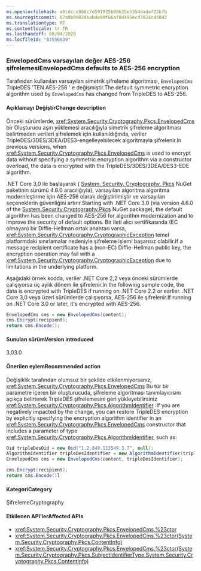 ```yaml
---
ms.openlocfilehash: e0cdcce9b8c7d591925b08635e3354dadaf22b7b
ms.sourcegitcommit: b7a8b09828bab4e90f66af8d495ecd7024c45042
ms.translationtype: MT
ms.contentlocale: tr-TR
ms.lasthandoff: 08/04/2020
ms.locfileid: "87556039"
---
```

### <a name="envelopedcms-defaults-to-aes-256-encryption"></a><span data-ttu-id="5f781-101">EnvelopedCms varsayılan değer AES-256 şifrelemesi</span><span class="sxs-lookup"><span data-stu-id="5f781-101">EnvelopedCms defaults to AES-256 encryption</span></span>

<span data-ttu-id="5f781-102">Tarafından kullanılan varsayılan simetrik şifreleme algoritması, `EnvelopedCms` TripleDES 'TEN AES-256 ' e değişmiştir.</span><span class="sxs-lookup"><span data-stu-id="5f781-102">The default symmetric encryption algorithm used by `EnvelopedCms` has changed from TripleDES to AES-256.</span></span>

#### <a name="change-description"></a><span data-ttu-id="5f781-103">Açıklamayı Değiştir</span><span class="sxs-lookup"><span data-stu-id="5f781-103">Change description</span></span>

<span data-ttu-id="5f781-104">Önceki sürümlerde, <xref:System.Security.Cryptography.Pkcs.EnvelopedCms> bir Oluşturucu aşırı yüklemesi aracılığıyla simetrik şifreleme algoritması belirtmeden verileri şifrelemek için kullanıldığında, veriler TripleDES/3DES/3DEA/DES3-engelleyebilecek algoritmayla şifrelenir.</span><span class="sxs-lookup"><span data-stu-id="5f781-104">In previous versions, when <xref:System.Security.Cryptography.Pkcs.EnvelopedCms> is used to encrypt data without specifying a symmetric encryption algorithm via a constructor overload, the data is encrypted with the TripleDES/3DES/3DEA/DES3-EDE algorithm.</span></span>

<span data-ttu-id="5f781-105">.NET Core 3,0 ile başlayarak ( [System. Security. Cryptography. Pkcs](https://www.nuget.org/packages/System.Security.Cryptography.Pkcs/) NuGet paketinin sürümü 4.6.0 aracılığıyla), varsayılan algoritma algoritma modernleştirme için AES-256 olarak değiştirilmiştir ve varsayılan seçeneklerin güvenliğini artırır.</span><span class="sxs-lookup"><span data-stu-id="5f781-105">Starting with .NET Core 3.0 (via version 4.6.0 of the [System.Security.Cryptography.Pkcs](https://www.nuget.org/packages/System.Security.Cryptography.Pkcs/) NuGet package), the default algorithm has been changed to AES-256 for algorithm modernization and to improve the security of default options.</span></span> <span data-ttu-id="5f781-106">Bir ileti alıcı sertifikasında (EC olmayan) bir Diffie-Hellman ortak anahtarı varsa, <xref:System.Security.Cryptography.CryptographicException> temel platformdaki sınırlamalar nedeniyle şifreleme işlemi başarısız olabilir.</span><span class="sxs-lookup"><span data-stu-id="5f781-106">If a message recipient certificate has a (non-EC) Diffie-Hellman public key, the encryption operation may fail with a <xref:System.Security.Cryptography.CryptographicException> due to limitations in the underlying platform.</span></span>

<span data-ttu-id="5f781-107">Aşağıdaki örnek kodda, veriler .NET Core 2,2 veya önceki sürümlerde çalışıyorsa üç aylık dönem ile şifrelenir.</span><span class="sxs-lookup"><span data-stu-id="5f781-107">In the following sample code, the data is encrypted with TripleDES if running on .NET Core 2.2 or earlier.</span></span> <span data-ttu-id="5f781-108">.NET Core 3,0 veya üzeri sürümlerde çalışıyorsa, AES-256 ile şifrelenir.</span><span class="sxs-lookup"><span data-stu-id="5f781-108">If running on .NET Core 3.0 or later, it's encrypted with AES-256.</span></span>

```csharp
EnvelopedCms cms = new EnvelopedCms(content);
cms.Encrypt(recipient);
return cms.Encode();
```

#### <a name="version-introduced"></a><span data-ttu-id="5f781-109">Sunulan sürüm</span><span class="sxs-lookup"><span data-stu-id="5f781-109">Version introduced</span></span>

<span data-ttu-id="5f781-110">3,0</span><span class="sxs-lookup"><span data-stu-id="5f781-110">3.0</span></span>

#### <a name="recommended-action"></a><span data-ttu-id="5f781-111">Önerilen eylem</span><span class="sxs-lookup"><span data-stu-id="5f781-111">Recommended action</span></span>

<span data-ttu-id="5f781-112">Değişiklik tarafından olumsuz bir şekilde etkilenmiyorsanız, <xref:System.Security.Cryptography.Pkcs.EnvelopedCms> Bu tür bir parametre içeren bir oluşturucuda, şifreleme algoritması tanımlayıcısını açıkça belirterek TripleDES şifrelemesini geri yükleyebilirsiniz <xref:System.Security.Cryptography.Pkcs.AlgorithmIdentifier> :</span><span class="sxs-lookup"><span data-stu-id="5f781-112">If you are negatively impacted by the change, you can restore TripleDES encryption by explicitly specifying the encryption algorithm identifier in an <xref:System.Security.Cryptography.Pkcs.EnvelopedCms> constructor that includes a parameter of type <xref:System.Security.Cryptography.Pkcs.AlgorithmIdentifier>, such as:</span></span>

```csharp
Oid tripleDesOid = new Oid("1.2.840.113549.3.7", null);
AlgorithmIdentifier tripleDesIdentifier = new AlgorithmIdentifier(tripleDesOid);
EnvelopedCms cms = new EnvelopedCms(content, tripleDesIdentifier);

cms.Encrypt(recipient);
return cms.Encode()l
```

#### <a name="category"></a><span data-ttu-id="5f781-113">Kategori</span><span class="sxs-lookup"><span data-stu-id="5f781-113">Category</span></span>

<span data-ttu-id="5f781-114">Şifreleme</span><span class="sxs-lookup"><span data-stu-id="5f781-114">Cryptography</span></span>

#### <a name="affected-apis"></a><span data-ttu-id="5f781-115">Etkilenen API’ler</span><span class="sxs-lookup"><span data-stu-id="5f781-115">Affected APIs</span></span>

- <xref:System.Security.Cryptography.Pkcs.EnvelopedCms.%23ctor>
- <xref:System.Security.Cryptography.Pkcs.EnvelopedCms.%23ctor(System.Security.Cryptography.Pkcs.ContentInfo)>
- <xref:System.Security.Cryptography.Pkcs.EnvelopedCms.%23ctor(System.Security.Cryptography.Pkcs.SubjectIdentifierType,System.Security.Cryptography.Pkcs.ContentInfo)>

<!--

#### Affected APIs

- `M:System.Security.Cryptography.Pkcs.EnvelopedCms.#ctor`
- `M:System.Security.Cryptography.Pkcs.EnvelopedCms.#ctor(System.Security.Cryptography.Pkcs.ContentInfo)`
- `M:System.Security.Cryptography.Pkcs.EnvelopedCms.%23ctor(System.Security.Cryptography.Pkcs.SubjectIdentifierType,System.Security.Cryptography.Pkcs.ContentInfo)`

-->
